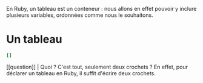 En Ruby, un tableau est un conteneur : nous allons en effet pouvoir y inclure plusieurs variables, ordonnées comme nous le souhaitons.  

# Un tableau
```ruby
[]
```
[[question]]
| Quoi ? C'est tout, seulement deux crochets ?
En effet, pour déclarer un tableau en Ruby, il suffit d'écrire deux crochets.